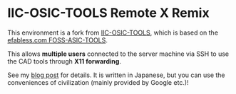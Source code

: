 # IIC-OSIC-TOOLS Remote X Remix

This environment is a fork from [IIC-OSIC-TOOLS](https://github.com/iic-jku/iic-osic-tools), which is based on the [efabless.com FOSS-ASIC-TOOLS](https://github.com/efabless/foss-asic-tools).

This allows **multiple users** connected to the server machine via SSH to use the CAD tools through **X11 forwarding**.

See my [blog post](http://ponzu840w.starfree.jp/blog/blog.html?id=00051) for details. It is written in Japanese, but you can use the conveniences of civilization (mainly provided by Google etc.)!

